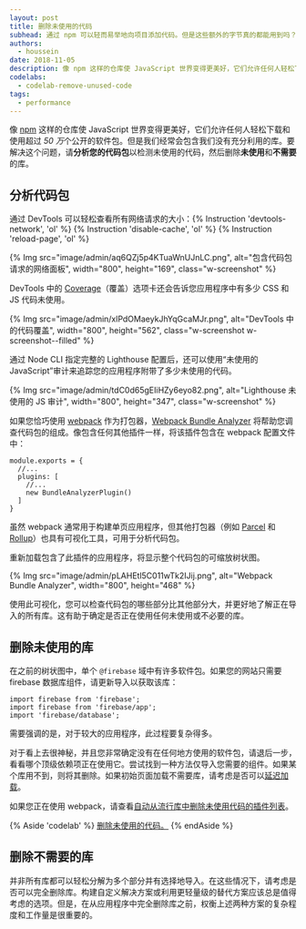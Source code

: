 ```yaml
---
layout: post
title: 删除未使用的代码
subhead: 通过 npm 可以轻而易举地向项目添加代码。但是这些额外的字节真的都能用到吗？
authors:
  - houssein
date: 2018-11-05
description: 像 npm 这样的仓库使 JavaScript 世界变得更美好，它们允许任何人轻松下载和使用超过 50 万个公开的软件包。但是我们经常会包含我们没有充分利用的库。要解决这个问题，请分析您的代码包以检测未使用的代码。
codelabs:
  - codelab-remove-unused-code
tags:
  - performance
---
```


像 [npm](https://docs.npmjs.com/getting-started/what-is-npm) 这样的仓库使 JavaScript 世界变得更美好，它们允许任何人轻松下载和使用超过 *50 万*个公开的软件包。但是我们经常会包含我们没有充分利用的库。要解决这个问题，请**分析您的代码包**以检测未使用的代码，然后删除**未使用**和**不需要**的库。

## 分析代码包

通过 DevTools 可以轻松查看所有网络请求的大小：{% Instruction 'devtools-network', 'ol' %} {% Instruction 'disable-cache', 'ol' %} {% Instruction 'reload-page', 'ol' %}

{% Img src="image/admin/aq6QZj5p4KTuaWnUJnLC.png", alt="包含代码包请求的网络面板", width="800", height="169", class="w-screenshot" %}

DevTools 中的 [Coverage](https://developer.chrome.com/docs/devtools/coverage/)（覆盖）选项卡还会告诉您应用程序中有多少 CSS 和 JS 代码未使用。

{% Img src="image/admin/xlPdOMaeykJhYqGcaMJr.png", alt="DevTools 中的代码覆盖", width="800", height="562", class="w-screenshot w-screenshot--filled" %}

通过 Node CLI 指定完整的 Lighthouse 配置后，还可以使用“未使用的 JavaScript”审计来追踪您的应用程序附带了多少未使用的代码。

{% Img src="image/admin/tdC0d65gEIiHZy6eyo82.png", alt="Lighthouse 未使用的 JS 审计", width="800", height="347", class="w-screenshot" %}

如果您恰巧使用 [webpack](https://webpack.js.org/) 作为打包器，[Webpack Bundle Analyzer](https://github.com/webpack-contrib/webpack-bundle-analyzer) 将帮助您调查代码包的组成。像包含任何其他插件一样，将该插件包含在 webpack 配置文件中：

```js/4
module.exports = {
  //...
  plugins: [
    //...
    new BundleAnalyzerPlugin()
  ]
}
```

虽然 webpack 通常用于构建单页应用程序，但其他打包器（例如 [Parcel](https://parceljs.org/) 和 [Rollup](https://rollupjs.org/guide/en)）也具有可视化工具，可用于分析代码包。

重新加载包含了此插件的应用程序，将显示整个代码包的可缩放树状图。

{% Img src="image/admin/pLAHEtl5C011wTk2IJij.png", alt="Webpack Bundle Analyzer", width="800", height="468" %}

使用此可视化，您可以检查代码包的哪些部分比其他部分大，并更好地了解正在导入的所有库。这有助于确定是否正在使用任何未使用或不必要的库。

## 删除未使用的库

在之前的树状图中，单个 `@firebase` 域中有许多软件包。如果您的网站只需要 firebase 数据库组件，请更新导入以获取该库：

```js/1-2/0
import firebase from 'firebase';
import firebase from 'firebase/app';
import 'firebase/database';
```

需要强调的是，对于较大的应用程序，此过程要复杂得多。

对于看上去很神秘，并且您非常确定没有在任何地方使用的软件包，请退后一步，看看哪个顶级依赖项正在使用它。尝试找到一种方法仅导入您需要的组件。如果某个库用不到，则将其删除。如果初始页面加载不需要库，请考虑是否可以[延迟加载](/reduce-javascript-payloads-with-code-splitting)。

如果您正在使用 webpack，请查看[自动从流行库中删除未使用代码的插件列表](https://github.com/GoogleChromeLabs/webpack-libs-optimizations)。

{% Aside 'codelab' %} [删除未使用的代码。](/codelab-remove-unused-code) {% endAside %}

## 删除不需要的库

并非所有库都可以轻松分解为多个部分并有选择地导入。在这些情况下，请考虑是否可以完全删除库。构建自定义解决方案或利用更轻量级的替代方案应该总是值得考虑的选项。但是，在从应用程序中完全删除库之前，权衡上述两种方案的复杂程度和工作量是很重要的。
